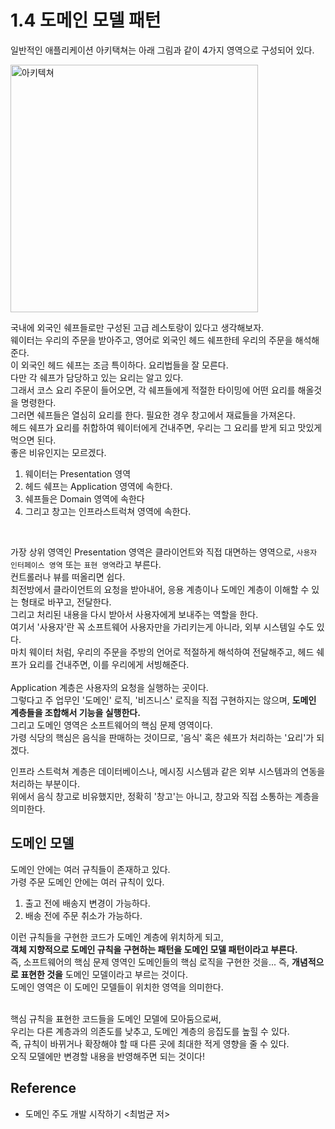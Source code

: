 # 1.4 도메인 모델 패턴
일반적인 애플리케이션 아키택쳐는 아래 그림과 같이 4가지 영역으로 구성되어 있다. <br>


<img width="396" alt="아키텍쳐" src="https://user-images.githubusercontent.com/71186266/221119331-d6fd3643-5859-4b90-960e-57ed0379d711.png">


국내에 외국인 쉐프들로만 구성된 고급 레스토랑이 있다고 생각해보자. <br>
웨이터는 우리의 주문을 받아주고, 영어로 외국인 헤드 쉐프한테 우리의 주문을 해석해준다. <br>
이 외국인 헤드 쉐프는 조금 특이하다. 요리법들을 잘 모른다. <Br>
다만 각 쉐프가 담당하고 있는 요리는 알고 있다. <Br>
그래서 코스 요리 주문이 들어오면, 각 쉐프들에게 적절한 타이밍에 어떤 요리를 해올것을 명령한다. <Br> 
그러면 쉐프들은 열심히 요리를 한다. 필요한 경우 창고에서 재료들을 가져온다. <br>
헤드 쉐프가 요리를 취합하여 웨이터에게 건내주면, 우리는 그 요리를 받게 되고 맛있게 먹으면 된다. <br>
좋은 비유인지는 모르겠다. <br>
1. 웨이터는 Presentation 영역
2. 헤드 쉐프는 Application 영역에 속한다.
3. 쉐프들은 Domain 영역에 속한다
4. 그리고 창고는 인프라스트럭쳐 영역에 속한다.

<br>

가장 상위 영역인 Presentation 영역은 클라이언트와 직접 대면하는 영역으로, `사용자 인터페이스 영역` 또는 `표현 영역`라고 부른다. <br>
컨트롤러나 뷰를 떠올리면 쉽다. <br>
최전방에서 클라이언트의 요청을 받아내어, 응용 계층이나 도메인 계층이 이해할 수 있는 형태로 바꾸고, 전달한다. <br>
그리고 처리된 내용을 다시 받아서 사용자에게 보내주는 역할을 한다. <br>
여기서 '사용자'란 꼭 소프트웨어 사용자만을 가리키는게 아니라, 외부 시스템일 수도 있다. <br> 
마치 웨이터 처럼, 우리의 주문을 주방의 언어로 적절하게 해석하여 전달해주고, 
헤드 쉐프가 요리를 건내주면, 이를 우리에게 서빙해준다. <br> <br>
Application 계층은 사용자의 요청을 실행하는 곳이다. <br>
그렇다고 주 업무인 '도메인' 로직, '비즈니스' 로직을 직접 구현하지는 않으며, **도메인 계층들을 조합해서 기능을 실행한다.** <br>
그리고 도메인 영역은 소프트웨어의 핵심 문제 영역이다. <Br>
가령 식당의 핵심은 음식을 판매하는 것이므로, '음식' 혹은 쉐프가 처리하는 '요리'가 되겠다. <br>

인프라 스트럭쳐 계층은 데이터베이스나, 메시징 시스템과 같은 외부 시스템과의 연동을 처리하는 부분이다. <Br>
위에서 음식 창고로 비유했지만, 정확히 '창고'는 아니고, 창고와 직접 소통하는 계층을 의미한다. 


## 도메인 모델

도메인 안에는 여러 규칙들이 존재하고 있다. <Br>
가령 주문 도메인 안에는 여러 규칙이 있다.
1. 출고 전에 배송지 변경이 가능하다.
2. 배송 전에 주문 취소가 가능하다.

이런 규칙들을 구현한 코드가 도메인 계층에 위치하게 되고, <br>
**객체 지향적으로 도메인 규칙을 구현하는 패턴을 도메인 모델 패턴이라고 부른다.** <br>
즉, 소프트웨어의 핵심 문제 영역인 도메인들의 핵심 로직을 구현한 것을... 즉, **개념적으로 표현한 것을** 도메인 모델이라고 부르는 것이다. <Br>
도메인 영역은 이 도메인 모델들이 위치한 영역을 의미한다. <br> <br>

핵심 규칙을 표현한 코드들을 도메인 모델에 모아둠으로써, <br>
우리는 다른 계층과의 의존도를 낮추고, 도메인 계층의 응집도를 높힐 수 있다. <br>
즉, 규칙이 바뀌거나 확장해야 할 때 다른 곳에 최대한 적게 영향을 줄 수 있다. <br>
오직 모델에만 변경할 내용을 반영해주면 되는 것이다!

## Reference
- 도메인 주도 개발 시작하기 <최범균 저>
